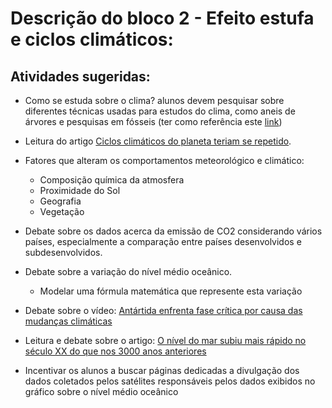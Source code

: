 # Descrição do bloco 2 - Efeito estufa e ciclos climáticos:

## Atividades sugeridas:

* Como se estuda sobre o clima? alunos devem pesquisar sobre diferentes técnicas usadas para estudos do clima, como aneis de árvores e pesquisas em fósseis (ter como referência este [link](https://www.ncdc.noaa.gov/data-access/paleoclimatology-data/datasets))

* Leitura do artigo [Ciclos climáticos do planeta teriam se repetido](http://revistapesquisa.fapesp.br/2012/01/14/ciclos-climaticos-do-planeta-teriam-se-repetido/).

* Fatores que alteram os comportamentos meteorológico e climático:
    * Composição química da atmosfera
    * Proximidade do Sol
    * Geografia
    * Vegetação

* Debate sobre os dados acerca da emissão de CO2 considerando vários países, especialmente a comparação entre países desenvolvidos e subdesenvolvidos.

* Debate sobre a variação do nível médio oceânico.
    * Modelar uma fórmula matemática que represente esta variação

* Debate sobre o vídeo: [Antártida enfrenta fase crítica por causa das mudanças climáticas](https://youtu.be/tCqO0eq0JE4)

* Leitura e debate sobre o artigo: [O nível do mar subiu mais rápido no século XX do que nos 3000 anos anteriores](https://brasil.elpais.com/brasil/2016/02/22/ciencia/1456156001_954238.html)

* Incentivar os alunos a buscar páginas dedicadas a divulgação dos dados coletados pelos satélites responsáveis pelos dados exibidos no gráfico sobre o nível médio oceânico
